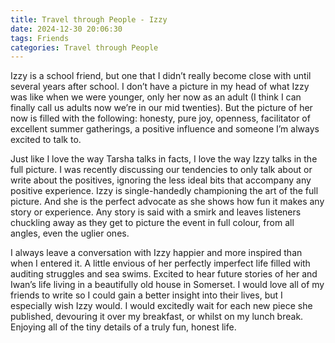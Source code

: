 ```yaml
---
title: Travel through People - Izzy
date: 2024-12-30 20:06:30
tags: Friends
categories: Travel through People
---
```

Izzy is a school friend, but one that I didn’t really become close with until several years after school. I don’t have a picture in my head of what Izzy was like when we were younger, only her now as an adult (I think I can finally call us adults now we’re in our mid twenties). But the picture of her now is filled with the following: honesty, pure joy, openness, facilitator of excellent summer gatherings, a positive influence and someone I’m always excited to talk to. 

Just like I love the way Tarsha talks in facts, I love the way Izzy talks in the full picture. I was recently discussing our tendencies to only talk about or write about the positives, ignoring the less ideal bits that accompany any positive experience. Izzy is single-handedly championing the art of the full picture. And she is the perfect advocate as she shows how fun it makes any story or experience. Any story is said with a smirk and leaves listeners chuckling away as they get to picture the event in full colour, from all angles, even the uglier ones.

I always leave a conversation with Izzy happier and more inspired than when I entered it. A little envious of her perfectly imperfect life filled with auditing struggles and sea swims. Excited to hear future stories of her and Iwan’s life living in a beautifully old house in Somerset. I would love all of my friends to write so I could gain a better insight into their lives, but I especially wish Izzy would. I would excitedly wait for each new piece she published, devouring it over my breakfast, or whilst on my lunch break. Enjoying all of the tiny details of a truly fun, honest life.